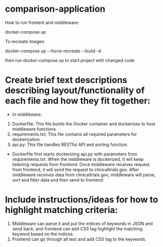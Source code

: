 # comparison-application

How to run frontent and middleware:

docker-compose up

To recreate images:

docker-compose up --force-recreate --build -d

then run docker-compose up to start project with changed code

# Create brief text descriptions describing layout/functionality of each file and how they fit together:

 * In middleware:
 1. Dockerfile: This file builds the Docker container and dockerizes to host middleware functions.
 2. requirements.txt: This file contains all required parameters for dockerization.
 3. api.py: This file handles RESTful API and sorting function.

 - Dockerfile first starts dockerizing api.py with parameters from requirements.txt. When the middleware is dockerized, it will keep listening requests from frontend. Once middleware receives request from frontend, it will send the request to clinicaltrials.gov. After middleware receives data from clinicaltrials.gov, middleware will parse, sort and filter data and then send to frontend.

# Include instructions/ideas for how to highlight matching criteria:
 1) Middleware can parse it and put the indices of keywords in JSON and send back, and frontend can add CSS tag highlight the matching keyword based on the indices.
 2) Frontend can go through all text and add CSS tag to the keywords.
